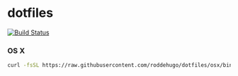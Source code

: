# dotfiles

[![Build Status](https://jenkins.favrodd.com/job/dotfiles/badge/icon)](https://jenkins.favrodd.com/job/dotfiles/)

### OS X
```bash
curl -fsSL https://raw.githubusercontent.com/roddehugo/dotfiles/osx/bin/dotfiles | bash
```
